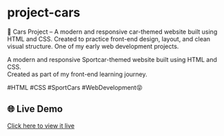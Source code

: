 # project-cars

🚗 Cars Project – A modern and responsive car-themed website built using HTML and CSS. 
Created to practice front-end design, layout, and clean visual structure. 
One of my early web development projects.

A modern and responsive Sportcar-themed website built using HTML and CSS.  
Created as part of my front-end learning journey.  

#HTML #CSS #SportCars #WebDevelopment😝

## 🌐 Live Demo
[Click here to view it live]([https://ninavardo.github.io/cars-project/](https://ninavardo.github.io/project-cars/)) 

